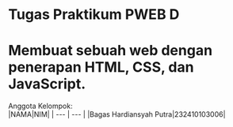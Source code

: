 # Tugas Praktikum PWEB D 
# Membuat sebuah web dengan penerapan HTML, CSS, dan JavaScript.

Anggota Kelompok:
<br>
|NAMA|NIM|
| --- | --- |
|Bagas Hardiansyah Putra|232410103006|

